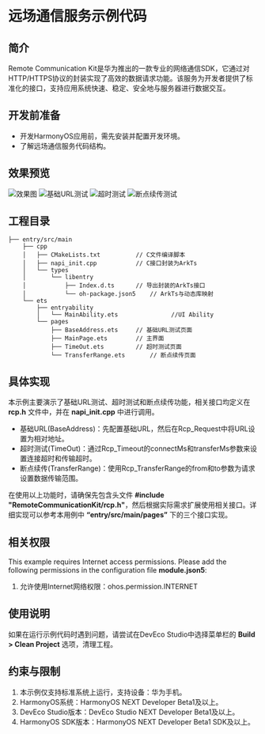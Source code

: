 # 远场通信服务示例代码

## 简介

Remote Communication Kit是华为推出的一款专业的网络通信SDK，它通过对HTTP/HTTPS协议的封装实现了高效的数据请求功能。该服务为开发者提供了标准化的接口，支持应用系统快速、稳定、安全地与服务器进行数据交互。

## 开发前准备

- 开发HarmonyOS应用前，需先安装并配置开发环境。
- 了解远场通信服务代码结构。

## 效果预览

![效果图](./AppScope/resources/base/media/Main.png)
![基础URL测试](./AppScope/resources/base/media/BaseAddress.png)
![超时测试](./AppScope/resources/base/media/TimeOut.png)
![断点续传测试](./AppScope/resources/base/media/TransferRange.png)

## 工程目录

```
├── entry/src/main
    ├── cpp
    │   ├── CMakeLists.txt			// C文件编译脚本
    │   ├── napi_init.cpp			// C接口封装为ArkTs
    │   └── types 
    │       └── libentry
    │           ├── Index.d.ts		// 导出封装的ArkTs接口
    │           └── oh-package.json5	// ArkTs与动态库映射
    └── ets
        ├── entryability
        │   └── MainAbility.ets               //UI Ability
        └── pages
            ├── BaseAddress.ets		// 基础URL测试页面
            ├── MainPage.ets		// 主界面
            ├── TimeOut.ets			// 超时测试页面
            └── TransferRange.ets   	// 断点续传页面
```

## 具体实现

本示例主要演示了基础URL测试、超时测试和断点续传功能，相关接口均定义在 **rcp.h** 文件中，并在 **napi_init.cpp** 中进行调用。

- 基础URL(BaseAddress)：先配置基础URL，然后在Rcp_Request中将URL设置为相对地址。
- 超时测试(TimeOut)：通过Rcp_Timeout的connectMs和transferMs参数来设置连接超时和传输超时。
- 断点续传(TransferRange)：使用Rcp_TransferRange的from和to参数为请求设置数据传输范围。

在使用以上功能时，请确保先包含头文件 **#include "RemoteCommunicationKit/rcp.h"**，然后根据实际需求扩展使用相关接口。详细实现可以参考本用例中 **“entry/src/main/pages”** 下的三个接口实现。

## 相关权限

This example requires Internet access permissions. Please add the following permissions in the configuration file **module.json5**:

1. 允许使用Internet网络权限：ohos.permission.INTERNET

## 使用说明

如果在运行示例代码时遇到问题，请尝试在DevEco Studio中选择菜单栏的 **Build > Clean Project** 选项，清理工程。

## 约束与限制

1. 本示例仅支持标准系统上运行，支持设备：华为手机。
2. HarmonyOS系统：HarmonyOS NEXT Developer Beta1及以上。
3. DevEco Studio版本：DevEco Studio NEXT Developer Beta1及以上。
4. HarmonyOS SDK版本：HarmonyOS NEXT Developer Beta1 SDK及以上。